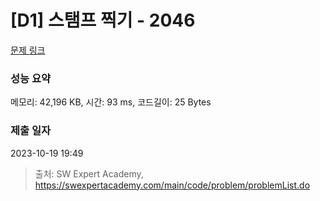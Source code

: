 # [D1] 스탬프 찍기 - 2046 

[문제 링크](https://swexpertacademy.com/main/code/problem/problemDetail.do?contestProbId=AV5QKdT6AyYDFAUq) 

### 성능 요약

메모리: 42,196 KB, 시간: 93 ms, 코드길이: 25 Bytes

### 제출 일자

2023-10-19 19:49



> 출처: SW Expert Academy, https://swexpertacademy.com/main/code/problem/problemList.do